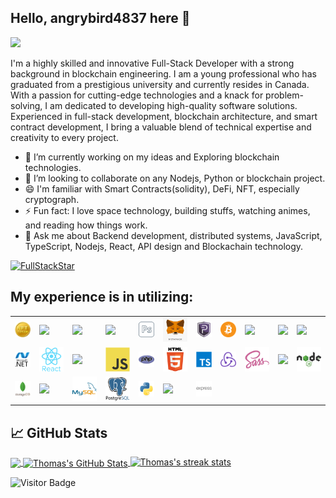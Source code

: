 ## Hello, angrybird4837 here 👋

<img src="https://readme-typing-svg.herokuapp.com/?lines=Senior%20Web%20and%20Mobile%20developer;Mid-level%20AI%20developer;Honest%20Blockchain%20developer&font=Pacifico&center=true&width=650&height=120&color=58a6ff&vCenter=true&size=45%22">


I'm a highly skilled and innovative Full-Stack Developer with a strong background in blockchain engineering. 
I am a young professional who has graduated from a prestigious university and currently resides in Canada. 
With a passion for cutting-edge technologies and a knack for problem-solving, I am dedicated to developing high-quality software solutions. 
Experienced in full-stack development, blockchain architecture, and smart contract development, I bring a valuable blend of technical expertise and creativity to every project.


- 🔭 I’m currently working on my ideas and Exploring blockchain technologies.
- 👯 I’m looking to collaborate on any Nodejs, Python or blockchain project.
- 😄 I'm familiar with Smart Contracts(solidity), DeFi, NFT, especially cryptograph.
- ⚡ Fun fact: I love space technology, building stuffs, watching animes, and reading how things work.
- 💬 Ask me about Backend development, distributed systems, JavaScript, TypeScript, Nodejs, React, API design and Blockachain technology.

<p align="left"> <a href="https://github.com/KAKAO62"><img src="https://github-profile-trophy.vercel.app/?username=germdz" alt="FullStackStar" /></a> </p>

 <h2>My experience is in utilizing:</h2>
 <table>
  <tr>
    <td><img src="https://github.com/kroim/profile/blob/master/icons/icon_nft.png?raw=true" width="200"></td>
      <td><img src="https://www.vectorlogo.zone/logos/figma/figma-icon.svg" width="200"/></td>
      <td><img src="https://www.chartjs.org/media/logo-title.svg" width="200"/></td>
      <td><img src="https://www.vectorlogo.zone/logos/unity3d/unity3d-icon.svg" width="200"/></td>
      <td><img src="https://raw.githubusercontent.com/devicons/devicon/master/icons/photoshop/photoshop-line.svg" width="200"/></td>
      <td><img src="https://github.com/kroim/profile/blob/master/icons/icon_metamask.png?raw=true" width="200"></td>
      <td><img src="https://github.com/kroim/profile/blob/master/icons/icon_pivx.png?raw=true" width="200"></td>
      <td><img src="https://github.com/kroim/profile/blob/master/icons/icon_bitcoin.png?raw=true" width="200"></td>
      <td><img src="https://cdn.iconscout.com/icon/free/png-128/node-1174925.png" width="200"></td>
      <td><img src="https://cdn.iconscout.com/icon/free/png-64/angular-3-226070.png" width="200"></td>
      <td><img src="https://cdn.iconscout.com/icon/free/png-128/vue-282497.png" width="200"></td>
    </tr>
    <tr>
    <td><img src="https://raw.githubusercontent.com/devicons/devicon/master/icons/dot-net/dot-net-original-wordmark.svg" width="200"/></td>
      <td><img src="https://raw.githubusercontent.com/devicons/devicon/master/icons/react/react-original-wordmark.svg" width="200"/></td>
      <td><img src="https://reactnative.dev/img/header_logo.svg" width="200"/></td>
      <td><img src="https://raw.githubusercontent.com/devicons/devicon/master/icons/javascript/javascript-original.svg" width="200"/></td>
      <td><img src="https://raw.githubusercontent.com/devicons/devicon/master/icons/php/php-original.svg" width="200"/></td>
      <td><img src="https://raw.githubusercontent.com/devicons/devicon/master/icons/html5/html5-original-wordmark.svg" width="200"/></td>
      <td><img src="https://raw.githubusercontent.com/devicons/devicon/master/icons/typescript/typescript-original.svg" width="200"/></td>
      <td><img src="https://raw.githubusercontent.com/devicons/devicon/master/icons/redux/redux-original.svg" width="200"/></td>
      <td><img src="https://raw.githubusercontent.com/devicons/devicon/master/icons/sass/sass-original.svg" width="200"/></td>
      <td><img src="https://www.vectorlogo.zone/logos/tailwindcss/tailwindcss-icon.svg" width="200"/></td>
      <td><img src="https://raw.githubusercontent.com/devicons/devicon/master/icons/nodejs/nodejs-original-wordmark.svg" width="200"/></td>
    </tr>
    <tr>
    <td><img src="https://raw.githubusercontent.com/devicons/devicon/master/icons/mongodb/mongodb-original-wordmark.svg" width="200"/></td>
    <td><img src="https://www.vectorlogo.zone/logos/firebase/firebase-icon.svg" width="200"/></td>
    <td><img src="https://raw.githubusercontent.com/devicons/devicon/master/icons/mysql/mysql-original-wordmark.svg" width="200"/></td>
    <td><img src="https://raw.githubusercontent.com/devicons/devicon/master/icons/postgresql/postgresql-original-wordmark.svg" width="200"/></td>
    <td><img src="https://raw.githubusercontent.com/devicons/devicon/master/icons/python/python-original.svg" width="200"/></td>
    <td><img src="https://www.vectorlogo.zone/logos/git-scm/git-scm-icon.svg" width="200"/></td>
    <td><img src="https://raw.githubusercontent.com/devicons/devicon/master/icons/express/express-original-wordmark.svg" width="200"/></td>
    </tr>
</table>


## &#x1f4c8; GitHub Stats

<a href="https://github.com/KAKAO62/KAKAO62">
  <img align="center" src="https://github-readme-stats.vercel.app/api/top-langs/?username=KAKAO62&hide=html,tex&layout=compact" />
</a>

<a href="https://github.com/KAKAO62/KAKAO62">
  <img align="center" src="https://github-readme-stats.vercel.app/api?username=KAKAO62&count_private=true&show_icons=true&include_all_commits=true" alt="Thomas's GitHub Stats" />
</a>

<a href="https://git.io/streak-stats">
 <img height="164" width="420" src="https://streak-stats.demolab.com?user=sarhan-a&date_format=j%20M%5B%20Y%5D&background=FFFFFF41&dates=000000&sideLabels=000000&currStreakLabel=CF610E" alt="Thomas's streak stats" />
</a> 

<!-- ## 🏆 GitHub Trophies-->

<!-- [![trophy](https://github-profile-trophy.vercel.app/?username=KAKAO62&theme=flat&column=7)](https://github.com/ryo-ma/github-profile-trophy)-->


![Visitor Badge](https://visitor-badge.laobi.icu/badge?page_id=KAKAO62.KAKAO62)

<!-- links to social media icons -->

<!-- icons with padding -->

[1.1]: http://i.imgur.com/tXSoThF.png (twitter icon with padding)
[2.1]: http://i.imgur.com/0o48UoR.png (github icon with padding)
